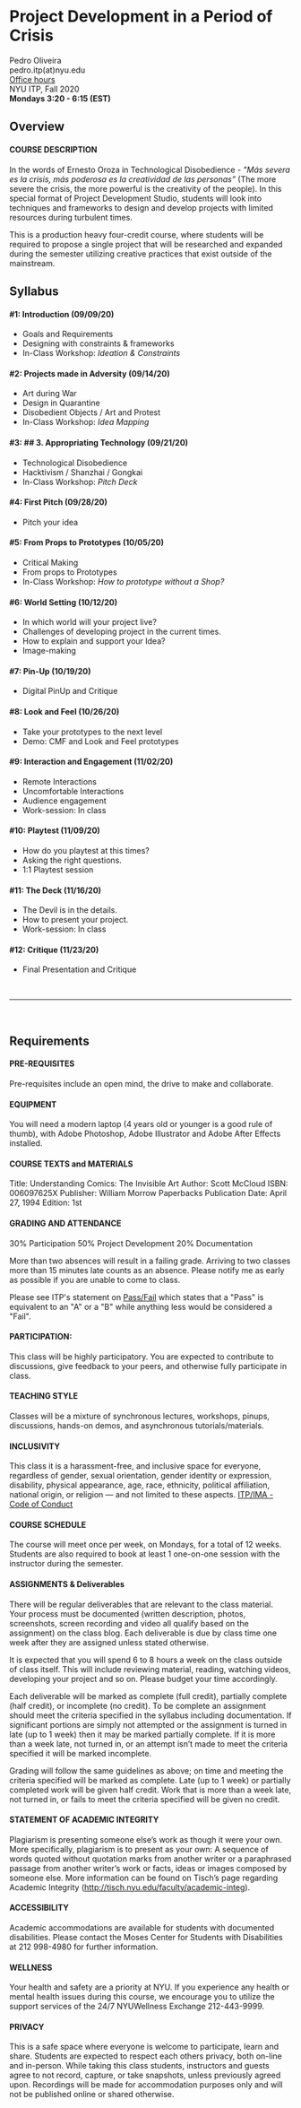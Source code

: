 # Project Development in a Period of Crisis


Pedro Oliveira   
pedro.itp(at)nyu.edu   
[Office hours](https://itp.nyu.edu/help/in-person-help/office-hours/)   
NYU ITP, Fall 2020   
**Mondays 3:20 - 6:15 (EST)**


## Overview

#### COURSE DESCRIPTION
In the words of Ernesto Oroza in Technological Disobedience - _"Más severa es la crisis, más poderosa es la creatividad de las personas”_ (The more severe the crisis, the more powerful is the creativity of the people).
In this special format of Project Development Studio, students will look into techniques and frameworks to design and develop projects with limited resources during turbulent times.

This is a production heavy four-credit course, where students will be required to propose a single project that will be researched and expanded during the semester utilizing creative practices that exist outside of the mainstream.



## Syllabus

#### #1: Introduction (09/09/20)
- Goals and Requirements
- Designing with constraints & frameworks
- In-Class Workshop: *Ideation & Constraints*

#### #2: Projects made in Adversity (09/14/20)
- Art during War
- Design in Quarantine
- Disobedient Objects / Art and Protest
- In-Class Workshop: *Idea Mapping*

#### #3: ## 3. Appropriating Technology (09/21/20)
- Technological Disobedience
- Hacktivism / Shanzhai / Gongkai
- In-Class Workshop: *Pitch Deck*


#### #4: First Pitch (09/28/20)
- Pitch your idea

#### #5: From Props to Prototypes (10/05/20)
- Critical Making
- From props to Prototypes
- In-Class Workshop: *How to prototype without a Shop?*

#### #6: World Setting (10/12/20)
- In which world will your project live?
- Challenges of developing project in the current times.
- How to explain and support your Idea?
- Image-making

#### #7: Pin-Up (10/19/20)
- Digital PinUp and Critique

#### #8: Look and Feel (10/26/20)
- Take your prototypes to the next level
- Demo: CMF and Look and Feel prototypes

#### #9: Interaction and Engagement (11/02/20)
- Remote Interactions
- Uncomfortable Interactions
- Audience engagement
- Work-session: In class

#### #10: Playtest (11/09/20)
- How do you playtest at this times?
- Asking the right questions.
- 1:1 Playtest session

#### #11: The Deck (11/16/20)
- The Devil is in the details.
- How to present your project.
- Work-session: In class

#### #12: Critique (11/23/20)
- Final Presentation and Critique

<br>

---

<br>

## Requirements

#### PRE-REQUISITES
Pre-requisites include an open mind, the drive to make and collaborate.

#### EQUIPMENT
You will need a modern laptop (4 years old or younger is a good rule of thumb), with Adobe Photoshop, Adobe Illustrator and Adobe After Effects installed.

#### COURSE TEXTS and MATERIALS

Title: Understanding Comics: The Invisible Art
Author: Scott McCloud
ISBN: 006097625X
Publisher: William Morrow Paperbacks
Publication Date: April 27, 1994
Edition: 1st


#### GRADING AND ATTENDANCE

30% Participation
50% Project Development
20% Documentation


More than two absences will result in a failing grade. Arriving to two classes more than 15 minutes late counts as an absence. Please notify me as early as possible if you are unable to come to class.

Please see ITP's statement on [Pass/Fail](http://help.itp.nyu.edu/academic-policies/pass-fail) which states that a "Pass" is equivalent to an "A" or a "B" while anything less would be considered a "Fail".

#### PARTICIPATION:
This class will be highly participatory. You are expected to contribute to discussions, give feedback to your peers, and otherwise fully participate in class.

#### TEACHING STYLE
Classes will be a mixture of synchronous lectures, workshops, pinups, discussions, hands-on demos, and asynchronous tutorials/materials.

#### INCLUSIVITY
This class it is a harassment-free, and inclusive space for everyone, regardless of gender, sexual orientation, gender identity or expression, disability, physical appearance, age, race, ethnicity, political affiliation, national origin, or religion — and not limited to these aspects. [ITP/IMA - Code of Conduct](https://github.com/ITPNYU/ITP-IMA-Code-of-Conduct)

#### COURSE SCHEDULE
The course will meet once per week, on Mondays, for a total of 12 weeks. Students are also required to book at least 1 one-on-one session with the instructor during the semester.

#### ASSIGNMENTS & Deliverables
There will be regular deliverables that are relevant to the class material. Your process must be documented (written description, photos, screenshots, screen recording and video all qualify based on the assignment) on the class blog. Each deliverable is due by class time one week after they are assigned unless stated otherwise.

It is expected that you will spend 6 to 8 hours a week on the class outside of class itself. This will include reviewing material, reading, watching videos, developing your project and so on. Please budget your time accordingly.

Each deliverable will be marked as complete (full credit), partially complete (half credit), or incomplete (no credit). To be complete an assignment should meet the criteria specified in the syllabus including documentation. If significant portions are simply not attempted or the assignment is turned in late (up to 1 week) then it may be marked partially complete. If it is more than a week late, not turned in, or an attempt isn’t made to meet the criteria specified it will be marked incomplete.

Grading will follow the same guidelines as above; on time and meeting the criteria specified will be marked as complete. Late (up to 1 week) or partially completed work will be given half credit. Work that is more than a week late, not turned in, or fails to meet the criteria specified will be given no credit.

#### STATEMENT OF ACADEMIC INTEGRITY
Plagiarism is presenting someone else’s work as though it were your own. More specifically, plagiarism is to present as your own: A sequence of words quoted without quotation marks from another writer or a paraphrased passage from another writer’s work or facts, ideas or images composed by someone else.  More information can be found on Tisch’s page regarding Academic Integrity (http://tisch.nyu.edu/faculty/academic-integ).

#### ACCESSIBILITY
Academic accommodations are available for students with documented disabilities. Please contact the Moses Center for Students with Disabilities at 212 998-4980 for further information.

#### WELLNESS
Your health and safety are a priority at NYU.  If you experience any health or mental health issues during this course, we encourage you to utilize the support services of the 24/7  NYUWellness Exchange 212-443-9999.

#### PRIVACY
This is a safe space where everyone is welcome to participate, learn and share. Students are expected to respect each others privacy, both on-line and in-person. While taking this class students, instructors and guests agree to not record, capture, or take snapshots, unless previously agreed upon.
Recordings will be made for accommodation purposes only and will not be published online or shared otherwise.
